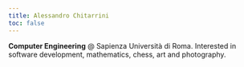 ```yaml
---
title: Alessandro Chitarrini
toc: false
---
```


**Computer Engineering** @ Sapienza Università di Roma. Interested in software development, mathematics, chess, art and photography.

